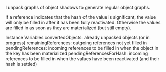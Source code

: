 I unpack graphs of object shadows to generate regular object graphs.

If a reference indicates that the hash of the value is significant, the value will only be filled in after it has been fully reactivated. Otherwise the values are filled in as soon as they are materialized (but still empty).

Instance Variables
	convertedObjects:		<IdentityDictionary> already unpacked objects (or in progress)
	remainingReferences:	<IdentityDictionary> outgoing references not yet filled in
	pendingReferences:	<IdentityDictionary> incoming references to be filled in when the object in the key has been materialized
	pendingReferencesForHash: <IdentityDictionary> incoming references to be filled in when the values have been reactivated (and their hash is settled)